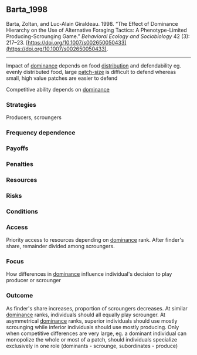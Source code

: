 ## Barta_1998

Barta, Zoltan, and Luc-Alain Giraldeau. 1998. “The Effect of Dominance Hierarchy on the Use of Alternative Foraging Tactics: A Phenotype-Limited Producing-Scrounging Game.” _Behavioral Ecology and Sociobiology_ 42 (3): 217–23. [https://doi.org/10.1007/s002650050433](https://doi.org/10.1007/s002650050433).

---

Impact of [dominance](../topics/dominance.md) depends on  food [distribution](../topics/distribution.md) and defendability eg. evenly distributed food, large [patch-size](../topics/patch-size.md) is difficult to defend whereas small, high value patches are easier to defend

Competitive ability depends on [dominance](../topics/dominance.md)

### Strategies
Producers, scroungers

### Frequency dependence

### Payoffs

### Penalties

### Resources

### Risks

### Conditions

### Access
Priority access to resources depending on [dominance](../topics/dominance.md) rank. After finder's share, remainder divided among scroungers. 

### Focus
How differences in [dominance](../topics/dominance.md) influence individual's decision to play producer or scrounger

### Outcome
As finder's share increases, proportion of scroungers decreases. At similar [dominance](../topics/dominance.md) ranks, individuals should all equally play scrounger. At asymmetrical [dominance](../topics/dominance.md) ranks, superior individuals should use mostly scrounging while inferior individuals should use mostly producing. Only when competitive differences are very large, eg. a dominant individual can monopolize the whole or most of a patch, should individuals specialize exclusively in one role (dominants - scrounge, subordinates - produce)
